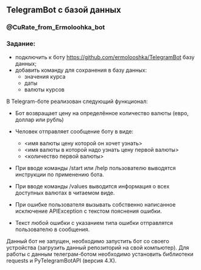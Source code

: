 ## TelegramBot с базой данных
### @CuRate_from_Ermoloohka_bot


### Задание: 

- подключить к боту https://github.com/ermolooshka/TelegramBot базу данных; 
- добавить команду для сохранения в базу данных:
     - значения курса
     - даты
     - валюты курсов


В Telegram-боте реализован следующий функционал:
- Бот возвращает цену на определённое количество валюты (евро, доллар или рубль)

- Человек отправляет сообщение боту в виде: 
   - <имя валюты цену которой он хочет узнать>  
   - <имя валюты в которой надо узнать цену первой валюты> 
   - <количество первой валюты>
 

- При вводе команды /start или /help пользователю выводятся инструкции по применению бота.
- При вводе команды /values выводится информация о всех доступных валютах в читаемом виде.
- При ошибке пользователя вызывать собственно написанное исключение APIException с текстом пояснения ошибки.
- Текст любой ошибки с указанием типа ошибки отправлятся пользователю в сообщения.


Данный бот не запущен, необходимо запустить бот со своего устройства (загрузить данный репозиторий на свой компьютер).
Для работы с данным телеграм-ботом необходимо установить библиотеки requests и PyTelegramBotAPI (версия 4.X).

